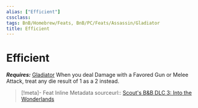 ```yaml
---
alias: ["Efficient"]
cssclass: 
tags: BnB/Homebrew/Feats, BnB/PC/Feats/Assassin/Gladiator
title: Efficient
---
```


# Efficient
***Requires:*** [Gladiator](../../BnB_DLC_1/Gladiator.md)
When you deal Damage with a Favored Gun or Melee Attack, treat any die result of 1 as a 2 instead.

> [!meta]- Feat Inline Metadata
> sourceurl:: [Scout's B&B DLC 3: Into the Wonderlands](https://docs.google.com/document/d/1MLOgrWwcLNTnP9PuXrKiLImy7SUh4hXO8arVUAlmdp0/edit)
